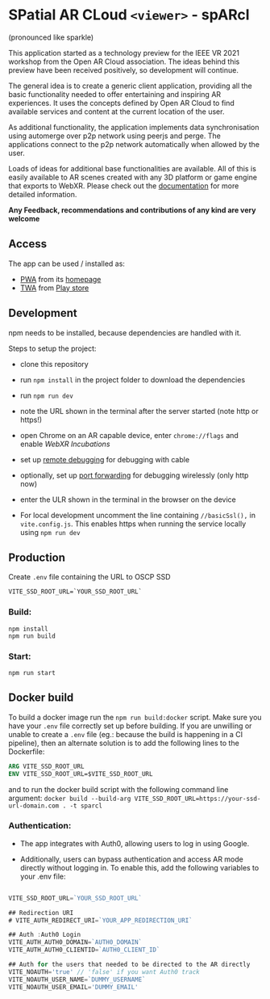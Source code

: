 # SPatial AR CLoud `<viewer>` - spARcl
(pronounced like sparkle)

This application started as a technology preview for the IEEE VR 2021 workshop from the Open AR Cloud association. The ideas behind this preview have been received positively, so development will continue.

The general idea is to create a generic client application, providing all the basic functionality needed to offer entertaining and inspiring AR experiences. It uses the concepts defined by Open AR Cloud to find available services and content at the  current location of the user.

As additional functionality, the application implements data synchronisation using automerge over p2p network using peerjs and perge. The applications connect to the p2p network automatically when allowed by the user.

Loads of ideas for additional base functionalities are available. All of this is easily available to AR scenes created with any 3D platform or game engine that exports to WebXR. Please check out the [documentation](https://openarcloud.github.io/sparcl/) for more detailed information.

**Any Feedback, recommendations and contributions of any kind are very welcome**


## Access

The app can be used / installed as:
* [PWA](https://web.dev/progressive-web-apps/) from its [homepage](https://sparcl.app/)
* [TWA](https://developer.chrome.com/docs/android/trusted-web-activity/overview/) from [Play store](https://play.google.com/store/apps/details?id=app.sparcl.twa)


## Development

npm needs to be installed, because dependencies are handled with it.

Steps to setup the project:
* clone this repository
* run `npm install` in the project folder to download the dependencies
* run `npm run dev`
* note the URL shown in the terminal after the server started (note http or https!)
* open Chrome on an AR capable device, enter `chrome://flags` and enable _WebXR Incubations_

* set up [remote debugging](https://developer.chrome.com/docs/devtools/remote-debugging/) for debugging with cable
* optionally, set up [port forwarding](https://developer.chrome.com/docs/devtools/remote-debugging/local-server/) for debugging wirelessly (only http now)

* enter the ULR shown in the terminal in the browser on the device

* For local development uncomment the line containing `//basicSsl(),` in `vite.config.js`. This enables https when running the service locally using `npm run dev`

## Production
Create `.env` file containing the URL to OSCP SSD
```
VITE_SSD_ROOT_URL=`YOUR_SSD_ROOT_URL`
```

### Build:
```
npm install
npm run build
```

### Start:
```
npm run start
```

## Docker build

To build a docker image run the `npm run build:docker` script. Make sure you have your `.env` file correctly set up before building. If you are unwilling or unable to create a `.env` file (eg.: because the build is happening in a CI pipeline), then an alternate solution is to add the following lines to the Dockerfile:

```Dockerfile
ARG VITE_SSD_ROOT_URL
ENV VITE_SSD_ROOT_URL=$VITE_SSD_ROOT_URL
```

and to run the docker build script with the following command line argument: `docker build --build-arg VITE_SSD_ROOT_URL=https://your-ssd-url-domain.com . -t sparcl`


### Authentication:
- The app integrates with Auth0, allowing users to log in using Google.

- Additionally, users can bypass authentication and access AR mode directly without logging in. To enable this, add the following variables to your .env file:

```js

VITE_SSD_ROOT_URL=`YOUR_SSD_ROOT_URL`

## Redirection URI
# VITE_AUTH_REDIRECT_URI=`YOUR_APP_REDIRECTION_URI`

## Auth :Auth0 Login
VITE_AUTH_AUTH0_DOMAIN=`AUTH0_DOMAIN`
VITE_AUTH_AUTH0_CLIENTID=`AUTH0_CLIENT_ID`

## Auth for the users that needed to be directed to the AR directly
VITE_NOAUTH='true' // 'false' if you want Auth0 track
VITE_NOAUTH_USER_NAME=`DUMMY_USERNAME`
VITE_NOAUTH_USER_EMAIL='DUMMY_EMAIL'
```

